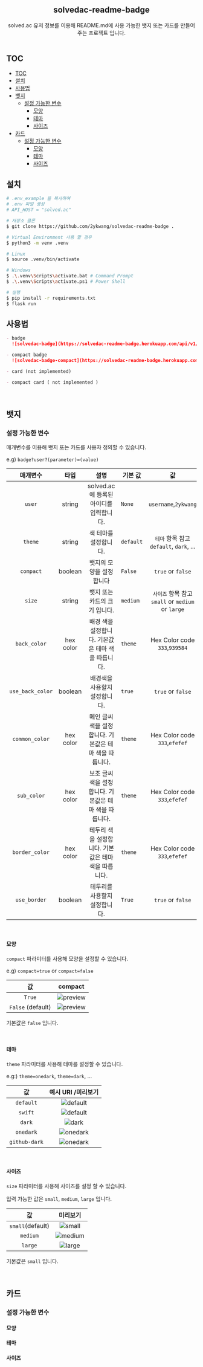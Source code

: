 <div align="center">
    <h2 align="center">solvedac-readme-badge</h2>  
   solved.ac 유저 정보를 이용해 README.md에 사용 가능한 뱃지 또는 카드를 만들어주는 프로젝트 입니다.
   <br><br>
</div>

## TOC

- [TOC](#toc)
- [설치](#설치)
- [사용법](#사용법)
- [뱃지](#뱃지)
  - [설정 가능한 변수](#설정-가능한-변수)
    - [모양](#모양)
    - [테마](#테마)
    - [사이즈](#사이즈)
- [카드](#카드)
  - [설정 가능한 변수](#설정-가능한-변수-1)
    - [모양](#모양-1)
    - [테마](#테마-1)
    - [사이즈](#사이즈-1)

## 설치

```sh
# .env_example 을 복사하여
# .env 파일 생성
# API_HOST = "solved.ac"

# 저장소 클론
$ git clone https://github.com/2ykwang/solvedac-readme-badge .

# Virtual Environment 사용 할 경우
$ python3 -m venv .venv

# Linux
$ source .venv/bin/activate

# Windows
$ .\.venv\Scripts\activate.bat # Command Prompt
$ .\.venv\Scripts\activate.ps1 # Power Shell

# 실행
$ pip install -r requirements.txt
$ flask run

```

## 사용법

```markdown
- badge
  ![solvedac-badge](https://solvedac-readme-badge.herokuapp.com/api/v1/generate/badge?user=baekjoon_id_here)

- compact badge
  ![solvedac-badge-compact](https://solvedac-readme-badge.herokuapp.com/api/v1/generate/badge?user=baekjoon_id_here&compact=1)

- card (not implemented)

- compact card ( not implemented )
```

<br>

## 뱃지

### 설정 가능한 변수

매개변수를 이용해 뱃지 또는 카드를 사용자 정의할 수 있습니다.

e.g) `badge?user?(parameter)=(value)`

|     매개변수     |   타입    |                          설명                          | 기본 값   |                        값                         |
| :--------------: | :-------: | :----------------------------------------------------: | --------- | :-----------------------------------------------: |
|      `user`      |  string   |        solved.ac 에 등록된 아이디를 입력합니다.        | `None`    |               `username`,`2ykwang`                |
|     `theme`      |  string   |                 색 테마를 설정합니다.                  | `default` |      `테마` 항목 참고 `default`, `dark`, ...      |
|    `compact`     |  boolean  |                뱃지의 모양을 설정합니다                | `False`   |                 `true` or `false`                 |
|      `size`      |  string   |             뱃지 또는 카드의 크기 입니다.              | `medium`  | `사이즈` 항목 참고 `small` or `medium` or `large` |
|   `back_color`   | hex color |   배경 색을 설정합니다. 기본값은 테마 색을 따릅니다.   | `theme`   |           Hex Color code `333`,`939584`           |
| `use_back_color` |  boolean  |             배경색을 사용할지 설정합니다.              | `true`    |                 `true` or `false`                 |
|  `common_color`  | hex color | 메인 글씨색을 설정합니다. 기본값은 테마 색을 따릅니다. | `theme`   |           Hex Color code `333`,`efefef`           |
|   `sub_color`    | hex color | 보조 글씨색을 설정합니다. 기본값은 테마 색을 따릅니다. | `theme`   |           Hex Color code `333`,`efefef`           |
|  `border_color`  | hex color |  테두리 색을 설정합니다. 기본값은 테마 색을 따릅니다.  | `theme`   |           Hex Color code `333`,`efefef`           |
|   `use_border`   |  boolean  |             테두리를 사용할지 설정합니다.              | `True`    |                 `true` or `false`                 |

<br>

#### 모양

`compact` 파라미터를 사용해 모양을 설정할 수 있습니다.

e.g) `compact=true` or `compact=false`

|        값         |                                               compact                                                |
| :---------------: | :--------------------------------------------------------------------------------------------------: |
|      `True`       | ![preview](https://solvedac-readme-badge.herokuapp.com/api/v1/generate/badge?user=2ykwang&compact=1) |
| `False` (default) |     ![preview](https://solvedac-readme-badge.herokuapp.com/api/v1/generate/badge?user=2ykwang&)      |

기본값은 `false` 입니다.

<br>

#### 테마

`theme` 파라미터를 사용해 테마를 설정할 수 있습니다.

e.g:) `theme=onedark`, `theme=dark`, ...

|      값       |                                                   예시 URI /미리보기                                                   |
| :-----------: | :--------------------------------------------------------------------------------------------------------------------: |
|   `default`   |   ![default](https://solvedac-readme-badge.herokuapp.com/api/v1/generate/badge?user=2ykwang&theme=default&compact=1)   |
|    `swift`    |    ![default](https://solvedac-readme-badge.herokuapp.com/api/v1/generate/badge?user=2ykwang&theme=swift&compact=1)    |
|    `dark`     |      ![dark](https://solvedac-readme-badge.herokuapp.com/api/v1/generate/badge?user=2ykwang&theme=dark&compact=1)      |
|   `onedark`   |   ![onedark](https://solvedac-readme-badge.herokuapp.com/api/v1/generate/badge?user=2ykwang&theme=onedark&compact=1)   |
| `github-dark` | ![onedark](https://solvedac-readme-badge.herokuapp.com/api/v1/generate/badge?user=2ykwang&theme=github-dark&compact=1) |

<br>

#### 사이즈

`size` 파라미터를 사용해 사이즈를 설정 할 수 있습니다.

입력 가능한 값은 `small`, `medium`, `large` 입니다.

|        값        |                                                           미리보기                                                            |
| :--------------: | :---------------------------------------------------------------------------------------------------------------------------: |
| `small`(default) |  ![small](https://solvedac-readme-badge.herokuapp.com/api/v1/generate/badge?user=2ykwang&theme=default&compact=1&size=small)  |
|     `medium`     | ![medium](https://solvedac-readme-badge.herokuapp.com/api/v1/generate/badge?user=2ykwang&theme=default&compact=1&size=medium) |
|     `large`      |  ![large](https://solvedac-readme-badge.herokuapp.com/api/v1/generate/badge?user=2ykwang&theme=default&compact=1&size=large)  |

기본값은 `small` 입니다.

<br>

## 카드

### 설정 가능한 변수

#### 모양

#### 테마

#### 사이즈
